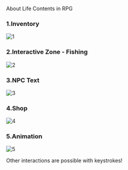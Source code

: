 About Life Contents in RPG 

### 1.Inventory

![1](https://user-images.githubusercontent.com/102019445/165065747-f2eafd65-8231-477c-9b21-024b53ae3177.PNG)

### 2.Interactive Zone - Fishing

![2](https://user-images.githubusercontent.com/102019445/165065833-d6efcde1-0760-4155-8476-b94084d53004.PNG)

### 3.NPC Text

![3](https://user-images.githubusercontent.com/102019445/165065886-11638616-4466-40d7-accf-d47decefb7b7.PNG)

### 4.Shop

![4](https://user-images.githubusercontent.com/102019445/165065909-97f16820-8997-4bea-ab0f-5cf00ce6288f.PNG)

### 5.Animation

![5](https://user-images.githubusercontent.com/102019445/165065940-a966c249-e3e3-4c85-ac1d-ca86feb2a4b3.PNG)

Other interactions are possible with keystrokes!
